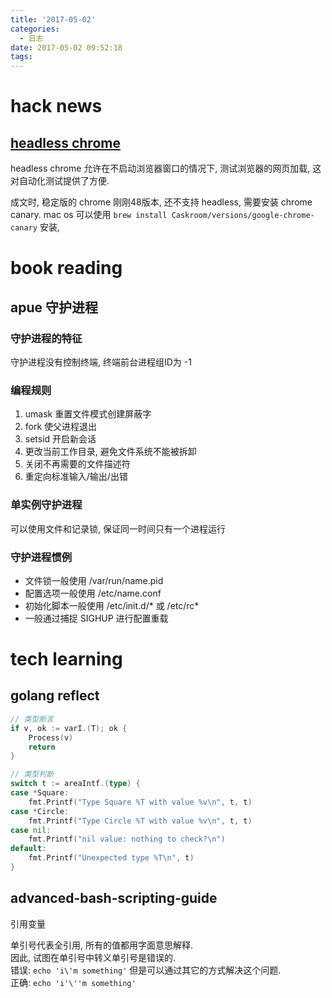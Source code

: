 ```yaml
---
title: '2017-05-02'
categories:
  - 日志
date: 2017-05-02 09:52:18
tags:
---
```


# hack news
## <a href="https://developers.google.com/web/updates/2017/04/headless-chrome" target="_blank">headless chrome</a>

headless chrome 允许在不启动浏览器窗口的情况下, 测试浏览器的网页加载, 这对自动化测试提供了方便.

成文时, 稳定版的 chrome 刚刚48版本, 还不支持 headless, 需要安装 chrome canary.
mac os 可以使用 `brew install Caskroom/versions/google-chrome-canary` 安装,

<!--more-->


# book reading

## apue 守护进程

### 守护进程的特征
守护进程没有控制终端, 终端前台进程组ID为 -1

### 编程规则
1. umask 重置文件模式创建屏蔽字
2. fork 使父进程退出
3. setsid 开启新会话
4. 更改当前工作目录, 避免文件系统不能被拆卸
5. 关闭不再需要的文件描述符
6. 重定向标准输入/输出/出错

### 单实例守护进程
可以使用文件和记录锁, 保证同一时间只有一个进程运行

### 守护进程惯例
- 文件锁一般使用 /var/run/name.pid
- 配置选项一般使用 /etc/name.conf
- 初始化脚本一般使用 /etc/init.d/* 或 /etc/rc*
- 一般通过捕捉 SIGHUP 进行配置重载

# tech learning

## golang reflect

```go
// 类型断言
if v, ok := varI.(T); ok {
    Process(v)
    return
}
```

```go
// 类型判断
switch t := areaIntf.(type) {
case *Square:
	fmt.Printf("Type Square %T with value %v\n", t, t)
case *Circle:
	fmt.Printf("Type Circle %T with value %v\n", t, t)
case nil:
	fmt.Printf("nil value: nothing to check?\n")
default:
	fmt.Printf("Unexpected type %T\n", t)
}
```

## advanced-bash-scripting-guide

引用变量

单引号代表全引用, 所有的值都用字面意思解释.  
因此, 试图在单引号中转义单引号是错误的.  
错误: `echo 'i\'m something'`
但是可以通过其它的方式解决这个问题.  
正确: `echo 'i'\''m something'`
